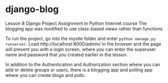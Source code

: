 # django-blog
Lesson 8 Django Project Assignment in Python Internet course
The blogging app was modified to use class-based views rather than functions

To run the project, go into the mysite folder and enter `python manage.py runserver`.  Load http://localhost:8000/admin/ in the browser and the page will present you with a login screen, where you can enter the superuser name and password that you created earlier in the lesson.

In addition to the Authentication and Authorization section where you can add or delete groups or users, there is a blogging app and polling app where you can create blogs and polls.

